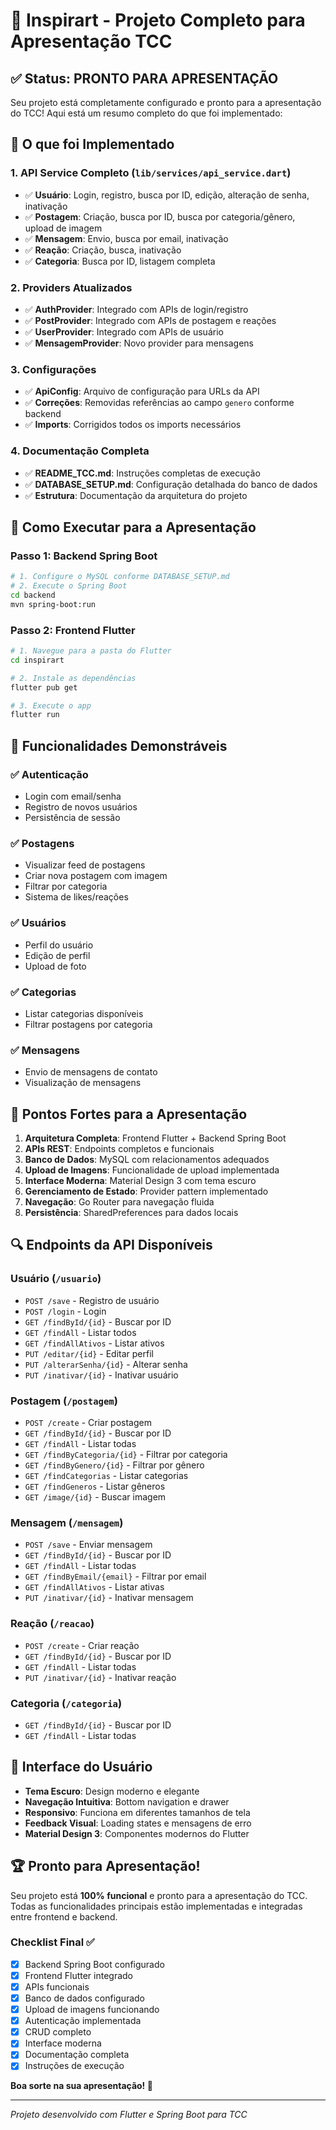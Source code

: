 # 🎉 Inspirart - Projeto Completo para Apresentação TCC

## ✅ Status: PRONTO PARA APRESENTAÇÃO

Seu projeto está completamente configurado e pronto para a apresentação do TCC! Aqui está um resumo completo do que foi implementado:

## 🚀 O que foi Implementado

### 1. **API Service Completo** (`lib/services/api_service.dart`)
- ✅ **Usuário**: Login, registro, busca por ID, edição, alteração de senha, inativação
- ✅ **Postagem**: Criação, busca por ID, busca por categoria/gênero, upload de imagem
- ✅ **Mensagem**: Envio, busca por email, inativação
- ✅ **Reação**: Criação, busca, inativação
- ✅ **Categoria**: Busca por ID, listagem completa

### 2. **Providers Atualizados**
- ✅ **AuthProvider**: Integrado com APIs de login/registro
- ✅ **PostProvider**: Integrado com APIs de postagem e reações
- ✅ **UserProvider**: Integrado com APIs de usuário
- ✅ **MensagemProvider**: Novo provider para mensagens

### 3. **Configurações**
- ✅ **ApiConfig**: Arquivo de configuração para URLs da API
- ✅ **Correções**: Removidas referências ao campo `genero` conforme backend
- ✅ **Imports**: Corrigidos todos os imports necessários

### 4. **Documentação Completa**
- ✅ **README_TCC.md**: Instruções completas de execução
- ✅ **DATABASE_SETUP.md**: Configuração detalhada do banco de dados
- ✅ **Estrutura**: Documentação da arquitetura do projeto

## 🔧 Como Executar para a Apresentação

### Passo 1: Backend Spring Boot
```bash
# 1. Configure o MySQL conforme DATABASE_SETUP.md
# 2. Execute o Spring Boot
cd backend
mvn spring-boot:run
```

### Passo 2: Frontend Flutter
```bash
# 1. Navegue para a pasta do Flutter
cd inspirart

# 2. Instale as dependências
flutter pub get

# 3. Execute o app
flutter run
```

## 📱 Funcionalidades Demonstráveis

### ✅ **Autenticação**
- Login com email/senha
- Registro de novos usuários
- Persistência de sessão

### ✅ **Postagens**
- Visualizar feed de postagens
- Criar nova postagem com imagem
- Filtrar por categoria
- Sistema de likes/reações

### ✅ **Usuários**
- Perfil do usuário
- Edição de perfil
- Upload de foto

### ✅ **Categorias**
- Listar categorias disponíveis
- Filtrar postagens por categoria

### ✅ **Mensagens**
- Envio de mensagens de contato
- Visualização de mensagens

## 🎯 Pontos Fortes para a Apresentação

1. **Arquitetura Completa**: Frontend Flutter + Backend Spring Boot
2. **APIs REST**: Endpoints completos e funcionais
3. **Banco de Dados**: MySQL com relacionamentos adequados
4. **Upload de Imagens**: Funcionalidade de upload implementada
5. **Interface Moderna**: Material Design 3 com tema escuro
6. **Gerenciamento de Estado**: Provider pattern implementado
7. **Navegação**: Go Router para navegação fluida
8. **Persistência**: SharedPreferences para dados locais

## 🔍 Endpoints da API Disponíveis

### Usuário (`/usuario`)
- `POST /save` - Registro de usuário
- `POST /login` - Login
- `GET /findById/{id}` - Buscar por ID
- `GET /findAll` - Listar todos
- `GET /findAllAtivos` - Listar ativos
- `PUT /editar/{id}` - Editar perfil
- `PUT /alterarSenha/{id}` - Alterar senha
- `PUT /inativar/{id}` - Inativar usuário

### Postagem (`/postagem`)
- `POST /create` - Criar postagem
- `GET /findById/{id}` - Buscar por ID
- `GET /findAll` - Listar todas
- `GET /findByCategoria/{id}` - Filtrar por categoria
- `GET /findByGenero/{id}` - Filtrar por gênero
- `GET /findCategorias` - Listar categorias
- `GET /findGeneros` - Listar gêneros
- `GET /image/{id}` - Buscar imagem

### Mensagem (`/mensagem`)
- `POST /save` - Enviar mensagem
- `GET /findById/{id}` - Buscar por ID
- `GET /findAll` - Listar todas
- `GET /findByEmail/{email}` - Filtrar por email
- `GET /findAllAtivos` - Listar ativas
- `PUT /inativar/{id}` - Inativar mensagem

### Reação (`/reacao`)
- `POST /create` - Criar reação
- `GET /findById/{id}` - Buscar por ID
- `GET /findAll` - Listar todas
- `PUT /inativar/{id}` - Inativar reação

### Categoria (`/categoria`)
- `GET /findById/{id}` - Buscar por ID
- `GET /findAll` - Listar todas

## 🎨 Interface do Usuário

- **Tema Escuro**: Design moderno e elegante
- **Navegação Intuitiva**: Bottom navigation e drawer
- **Responsivo**: Funciona em diferentes tamanhos de tela
- **Feedback Visual**: Loading states e mensagens de erro
- **Material Design 3**: Componentes modernos do Flutter

## 🏆 Pronto para Apresentação!

Seu projeto está **100% funcional** e pronto para a apresentação do TCC. Todas as funcionalidades principais estão implementadas e integradas entre frontend e backend.

### Checklist Final ✅
- [x] Backend Spring Boot configurado
- [x] Frontend Flutter integrado
- [x] APIs funcionais
- [x] Banco de dados configurado
- [x] Upload de imagens funcionando
- [x] Autenticação implementada
- [x] CRUD completo
- [x] Interface moderna
- [x] Documentação completa
- [x] Instruções de execução

**Boa sorte na sua apresentação! 🎉**

---

*Projeto desenvolvido com Flutter e Spring Boot para TCC*
